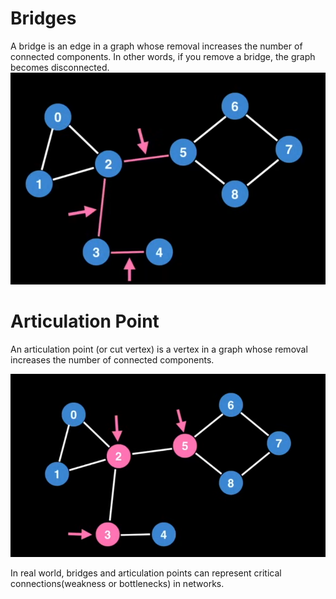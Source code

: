 # Bridges
A bridge is an edge in a graph whose removal increases the number of connected components. In other words, if you remove a bridge, the graph becomes disconnected.
![alt text](image-4.png)

# Articulation Point
An articulation point (or cut vertex) is a vertex in a graph whose removal increases the number of connected components. 

![alt text](image-5.png)

In real world, bridges and articulation points can represent critical connections(weakness or bottlenecks) in networks.